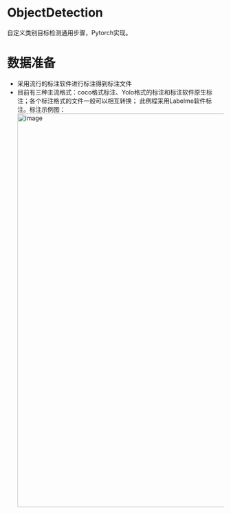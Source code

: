 # ObjectDetection
自定义类别目标检测通用步骤，Pytorch实现。

# 数据准备
* 采用流行的标注软件进行标注得到标注文件
* 目前有三种主流格式：coco格式标注、Yolo格式的标注和标注软件原生标注；各个标注格式的文件一般可以相互转换；
此例程采用Labelme软件标注。标注示例图：<img width="913" alt="image" src="https://github.com/user-wu/ObjectDetection/assets/67259115/92f05aed-477e-4d4a-9aa4-2ce486532bc7">
